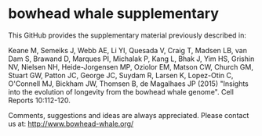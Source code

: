 bowhead whale supplementary
===========================

This GitHub provides the supplementary material previously described in:

Keane M, Semeiks J, Webb AE, Li YI, Quesada V, Craig T, Madsen LB, van Dam S, Brawand D, Marques PI, Michalak P, Kang L, Bhak J, Yim HS, Grishin NV, Nielsen NH, Heide-Jorgensen MP, Oziolor EM, Matson CW, Church GM, Stuart GW, Patton JC, George JC, Suydam R, Larsen K, Lopez-Otin C, O'Connell MJ, Bickham JW, Thomsen B, de Magalhaes JP (2015) "Insights into the evolution of longevity from the bowhead whale genome". Cell Reports 10:112-120. 

Comments, suggestions and ideas are always appreciated. Please contact us at:
http://www.bowhead-whale.org/